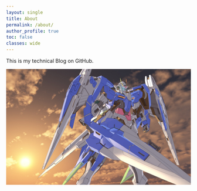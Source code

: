 ```yaml
---
layout: single
title: About
permalink: /about/
author_profile: true
toc: false
classes: wide
---
```


This is my technical Blog on GitHub.

![useful image](/assets/images/00.JPG)
